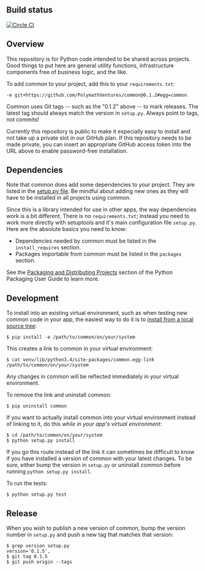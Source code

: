 ## Build status 

[![Circle CI](https://circleci.com/gh/PolymathVentures/common.svg?style=svg)](https://circleci.com/gh/PolymathVentures/common)

## Overview

This repository is for Python code intended to be shared across projects. Good things to put here are general utility
functions, infrastructure components free of business logic, and the like.

To add common to your project, add this to your `requirements.txt`:

    -e git+https://github.com/PolymathVentures/common@0.1.2#egg=common

Common uses Git tags -- such as the "0.1.2" above -- to mark releases. The latest tag should always match the version in 
`setup.py`. Always point to tags, not commits!

Currently this repository is public to make it especially easy to install and not take up a private slot in our 
GitHub plan. If this repository needs to be made private, you can insert an appropriate GitHub access token into
the URL above to enable password-free installation.

## Dependencies

Note that common does add some dependencies to your project. They are listed in the [setup.py file](setup.py#L12-L17).
Be mindful about adding new ones as they will have to be installed in all projects using common.

Since this is a library intended for use in other apps, the way dependencies work is a bit different. There is no
`requirements.txt`; instead you need to work more directly with setuptools and it's main configuration file `setup.py`.
Here are the absolute basics you need to know:

 * Dependencies needed by common must be listed in the `install_requires` section.
 * Packages importable from common must be listed in the `packages` section.

See the [Packaging and Distributing Projects](https://python-packaging-user-guide.readthedocs.org/en/latest/distributing/)
section of the Python Packaging User Guide to learn more.

## Development

To install into an existing virtual environment, such as when testing new common code in your app, the easiest way to do
it is to [install from a local source tree](https://python-packaging-user-guide.readthedocs.org/en/latest/installing/#installing-from-a-local-src-tree):

    $ pip install -e /path/to/common/on/your/system

This creates a link to common in your virtual environment:

    $ cat venv/lib/python3.4/site-packages/common.egg-link
    /path/to/common/on/your/system

Any changes in common will be reflected immediately in your virtual environment.

To remove the link and uninstall common:

    $ pip uninstall common

If you want to actually install common into your virtual environment instead of linking to it, do this *while in your
app's virtual environment*:

    $ cd /path/to/common/on/your/system
    $ python setup.py install

If you go this route instead of the link it can sometimes be difficult to know if you have installed a version of
common with your latest changes. To be sure, either bump the version in `setup.py` or uninstall common before running
`python setup.py install`.

To run the tests:
    
    $ python setup.py test

## Release

When you wish to publish a new version of common, bump the version number in `setup.py` and push a new tag that matches
that version:

    $ grep version setup.py
    version='0.1.5',
    $ git tag 0.1.5
    $ git push origin --tags
